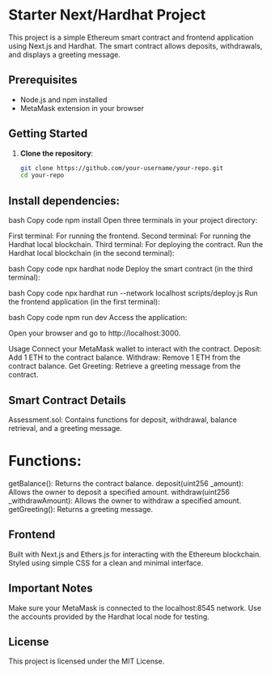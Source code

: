 # Starter Next/Hardhat Project

This project is a simple Ethereum smart contract and frontend application using Next.js and Hardhat. The smart contract allows deposits, withdrawals, and displays a greeting message.

## Prerequisites

- Node.js and npm installed
- MetaMask extension in your browser

## Getting Started

1. **Clone the repository**:

   ```bash
   git clone https://github.com/your-username/your-repo.git
   cd your-repo
## Install dependencies:

bash
Copy code
npm install
Open three terminals in your project directory:

First terminal: For running the frontend.
Second terminal: For running the Hardhat local blockchain.
Third terminal: For deploying the contract.
Run the Hardhat local blockchain (in the second terminal):

bash
Copy code
npx hardhat node
Deploy the smart contract (in the third terminal):

bash
Copy code
npx hardhat run --network localhost scripts/deploy.js
Run the frontend application (in the first terminal):

bash
Copy code
npm run dev
Access the application:

Open your browser and go to http://localhost:3000.

Usage
 Connect your MetaMask wallet to interact with the contract.
 Deposit: Add 1 ETH to the contract balance.
 Withdraw: Remove 1 ETH from the contract balance.
 Get Greeting: Retrieve a greeting message from the contract.
## Smart Contract Details
 Assessment.sol: Contains functions for deposit, withdrawal, balance retrieval, and a greeting message.
# Functions:
 getBalance(): Returns the contract balance.
 deposit(uint256 _amount): Allows the owner to deposit a specified amount.
 withdraw(uint256 _withdrawAmount): Allows the owner to withdraw a specified amount.
 getGreeting(): Returns a greeting message.
## Frontend
 Built with Next.js and Ethers.js for interacting with the Ethereum blockchain.
 Styled using simple CSS for a clean and minimal interface.
## Important Notes
Make sure your MetaMask is connected to the localhost:8545 network.
Use the accounts provided by the Hardhat local node for testing.
## License
This project is licensed under the MIT License.
